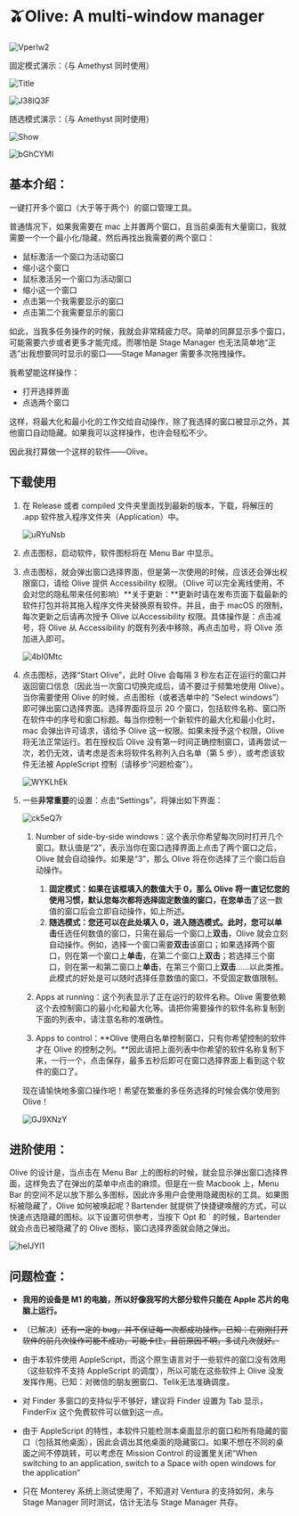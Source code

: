 # 🫒Olive: A multi-window manager

![VperIw2](https://i.imgur.com/VperIw2.png)

固定模式演示：（与 Amethyst 同时使用）

![Title](https://github.com/Ryan-the-hito/Olive/blob/main/image/title.gif)

![J38IQ3F](https://i.imgur.com/J38IQ3F.gif)

随选模式演示：（与 Amethyst 同时使用）

![Show](https://github.com/Ryan-the-hito/Olive/blob/main/image/show.gif)

![bGhCYMI](https://i.imgur.com/bGhCYMI.gif)

## 基本介绍：

一键打开多个窗口（大于等于两个）的窗口管理工具。

普通情况下，如果我需要在 mac 上并置两个窗口，且当前桌面有大量窗口，我就需要一个一个最小化/隐藏，然后再找出我需要的两个窗口：

- 鼠标激活一个窗口为活动窗口
- 缩小这个窗口
- 鼠标激活另一个窗口为活动窗口
- 缩小这一个窗口
- 点击第一个我需要显示的窗口
- 点击第二个我需要显示的窗口

如此，当我多任务操作的时候，我就会非常精疲力尽。简单的同屏显示多个窗口，可能需要六步或者更多才能完成。而哪怕是 Stage Manager 也无法简单地“正选”出我想要同时显示的窗口——Stage Manager 需要多次拖拽操作。

我希望能这样操作：

- 打开选择界面
- 点选两个窗口

这样，将最大化和最小化的工作交给自动操作，除了我选择的窗口被显示之外，其他窗口自动隐藏。如果我可以这样操作，也许会轻松不少。

因此我打算做一个这样的软件——Olive。

## 下载使用

1. 在 Release 或者 compiled 文件夹里面找到最新的版本，下载，将解压的 .app 软件放入程序文件夹（Application）中。

   ![uRYuNsb](https://i.imgur.com/uRYuNsb.png)

2. 点击图标，启动软件，软件图标将在 Menu Bar 中显示。

3. 点击图标，就会弹出窗口选择界面，但是第一次使用的时候，应该还会弹出权限窗口，请给 Olive 提供 Accessibility 权限。（Olive 可以完全离线使用，不会对您的隐私带来任何影响）**关于更新：**更新时请在发布页面下载最新的软件打包并将其拖入程序文件夹替换原有软件。并且，由于 macOS 的限制，每次更新之后请再次授予 Olive 以Accessibility 权限。具体操作是：点击减号，将 Olive 从 Accessibility 的既有列表中移除，再点击加号，将 Olive 添加进入即可。

   ![4bI0Mtc](https://i.imgur.com/4bI0Mtc.png)

4. 点击图标，选择“Start Olive”，此时 Olive 会每隔 3 秒左右正在运行的窗口并返回窗口信息（因此当一次窗口切换完成后，请不要过于频繁地使用 Olive）。当你需要使用 Olive 的时候，点击图标（或者选单中的 “Select windows”）即可弹出窗口选择界面。选择界面将显示 20 个窗口，包括软件名称、窗口所在软件中的序号和窗口标题。每当你控制一个新软件的最大化和最小化时，mac 会弹出许可请求，请给予 Olive 这一权限。如果未授予这个权限，Olive 将无法正常运行。若在授权后 Olive 没有第一时间正确控制窗口，请再尝试一次，若仍无效，请考虑是否未将软件名称列入白名单（第 5 步），或考虑该软件无法被 AppleScript 控制（请移步“问题检查”）。

   ![WYKLhEk](https://i.imgur.com/WYKLhEk.png)

5. 一些**非常重要**的设置：点击“Settings”，将弹出如下界面：

   ![ck5eQ7r](https://i.imgur.com/ck5eQ7r.png)

   1. Number of side-by-side windows：这个表示你希望每次同时打开几个窗口。默认值是“2”，表示当你在窗口选择界面上点击了两个窗口之后，Olive 就会自动操作。如果是“3”，那么 Olive 将在你选择了三个窗口后自动操作。
      1. **固定模式：**如果在该框填入的数值大于 0，那么 Olive 将一直记忆您的使用习惯，默认您每次都将选择固定数值的窗口，在您**单击**了这一数值的窗口后会立即自动操作，如上所述。
      2. **随选模式：**您还可以在此处填入 0，进入随选模式。此时，您可以**单击**任选任何数值的窗口，只需在最后一个窗口上**双击**，Olive 就会立刻自动操作。例如，选择一个窗口需要**双击**该窗口；如果选择两个窗口，则在第一个窗口上**单击**，在第二个窗口上**双击**；若选择三个窗口，则在第一和第二窗口上**单击**，在第三个窗口上**双击**……以此类推。此模式的好处是可以随时选择任意数值的窗口，不受固定数值限制。

   2. Apps at running：这个列表显示了正在运行的软件名称。Olive 需要依赖这个去控制窗口的最小化和最大化等。请把你需要操作的软件名称复制到下面的列表中，请注意名称的准确性。
   3. Apps to control：**Olive 使用白名单控制窗口，只有你希望控制的软件才在 Olive 的控制之列。**因此请把上面列表中你希望的软件名称复制下来，一行一个，点击保存，最多五秒后即可在窗口选择界面上看到这个软件的窗口了。
   
   现在请愉快地多窗口操作吧！希望在繁重的多任务选择的时候会偶尔使用到 Olive！
   
   ![GJ9XNzY](https://i.imgur.com/GJ9XNzY.png)

## 进阶使用：

Olive 的设计是，当点击在 Menu Bar 上的图标的时候，就会显示弹出窗口选择界面，这样免去了在弹出的菜单中点击的麻烦。但是在一些 Macbook 上，Menu Bar 的空间不足以放下那么多图标，因此许多用户会使用隐藏图标的工具。如果图标被隐藏了，Olive 如何被唤起呢？Bartender 就提供了快捷键唤醒的方式，可以快速点选隐藏的图标。以下设置可供参考，当按下 Opt 和 ` 的时候，Bartender 就会点击已被隐藏了的 Olive 图标，窗口选择界面就会随之弹出。

![heIJYI1](https://i.imgur.com/heIJYI1.png)

## 问题检查：

- **我用的设备是 M1 的电脑，所以好像我写的大部分软件只能在 Apple 芯片的电脑上运行。**
- （已解决）~~还有一定的 bug，并不保证每一次都成功操作。已知：在刚刚打开软件的前几次操作可能不成功，可能卡住，目前原因不明，多试几次就好。~~

- 由于本软件使用 AppleScript，而这个原生语言对于一些软件的窗口没有效用（这些软件不支持 AppleScript 的调度），所以可能在这些软件上 Olive 没发发挥作用。已知：对微信的朋友圈窗口、Telik无法准确调度。
- 对 Finder 多窗口的支持似乎不够好，建议将 Finder 设置为 Tab 显示，FinderFix 这个免费软件可以做到这一点。
- 由于 AppleScript 的特性，本软件只能检测本桌面显示的窗口和所有隐藏的窗口（包括其他桌面），因此会调出其他桌面的隐藏窗口。如果不想在不同的桌面之间不停跳转，可以考虑在 Mission Control 的设置里关闭“When switching to an application, switch to a Space with open windows for the application”
- 只在 Monterey 系统上测试使用了，不知道对 Ventura 的支持如何，未与 Stage Manager 同时测试，估计无法与 Stage Manager 共存。

